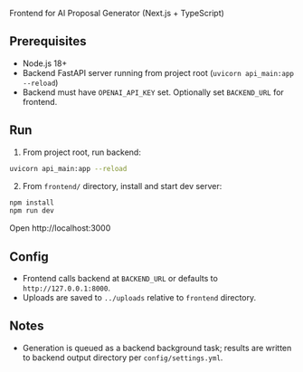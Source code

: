 Frontend for AI Proposal Generator (Next.js + TypeScript)

## Prerequisites
- Node.js 18+
- Backend FastAPI server running from project root (`uvicorn api_main:app --reload`)
- Backend must have `OPENAI_API_KEY` set. Optionally set `BACKEND_URL` for frontend.

## Run
1. From project root, run backend:
```bash
uvicorn api_main:app --reload
```
2. From `frontend/` directory, install and start dev server:
```bash
npm install
npm run dev
```
Open http://localhost:3000

## Config
- Frontend calls backend at `BACKEND_URL` or defaults to `http://127.0.0.1:8000`.
- Uploads are saved to `../uploads` relative to `frontend` directory.

## Notes
- Generation is queued as a backend background task; results are written to backend output directory per `config/settings.yml`.
